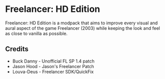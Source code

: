 # Freelancer: HD Edition
Freelancer: HD Edition is a modpack that aims to improve every visual and aural aspect of the game Freelancer (2003) while keeping the look and feel as close to vanilla as possible.

## Credits
* Buck Danny - Unofficial FL SP 1.4 patch
* Jason Hood - Jason's Freelancer Patch
* Louva-Deus - Freelancer SDK/QuickFix